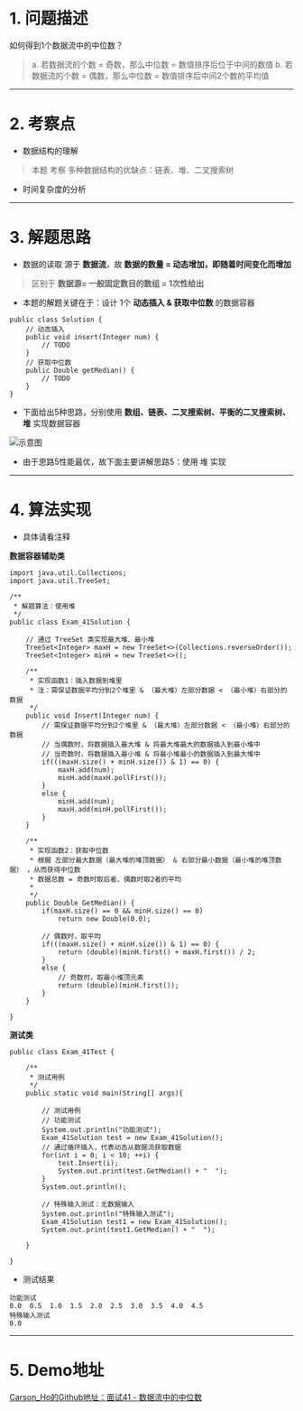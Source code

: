 # 1. 问题描述
如何得到1个数据流中的中位数？ 
>a. 若数据流的个数 = 奇数，那么中位数 = 数值排序后位于中间的数值
>b. 若数据流的个数 = 偶数，那么中位数 = 数值排序后中间2个数的平均值

***
# 2. 考察点
- 数据结构的理解
>本题 考察 多种数据结构的优缺点：链表、堆、二叉搜索树
- 时间复杂度的分析

***
# 3. 解题思路
- 数据的读取 源于 **数据流**，故 **数据的数量 = 动态增加，即随着时间变化而增加**
>区别于 **数据源= 一般固定数目的数组 = 1次性给出**

- 本题的解题关键在于：设计 1个 **动态插入 & 获取中位数** 的数据容器

```
public class Solution {
    // 动态插入
    public void insert(Integer num) {
        // TODO
    }
    // 获取中位数
    public Double getMedian() {
        // TODO
    }
}
```


- 下面给出5种思路，分别使用 **数组、链表、二叉搜索树、平衡的二叉搜索树、堆** 实现数据容器

![示意图](http://upload-images.jianshu.io/upload_images/944365-307a5bf7c2293c0f.png?imageMogr2/auto-orient/strip%7CimageView2/2/w/1240)



- 由于思路5性能最优，故下面主要讲解思路5：使用 堆 实现

***


# 4. 算法实现
- 具体请看注释

**数据容器辅助类**

```
import java.util.Collections;
import java.util.TreeSet;

/**
 * 解题算法：使用堆
 */
public class Exam_41Solution {
    
    // 通过 TreeSet 类实现最大堆、最小堆
    TreeSet<Integer> maxH = new TreeSet<>(Collections.reverseOrder());
    TreeSet<Integer> minH = new TreeSet<>();

    /**
     * 实现函数1：插入数据到堆里
     * 注：需保证数据平均分到2个堆里 & （最大堆）左部分数据 < （最小堆）右部分的数据
     */
    public void Insert(Integer num) {
        // 需保证数据平均分到2个堆里 & （最大堆）左部分数据 < （最小堆）右部分的数据
        // 当偶数时，将数据插入最大堆 & 将最大堆最大的数据插入到最小堆中
        // 当奇数时，将数据插入最小堆 & 将最小堆最小的数据插入到最大堆中
        if(((maxH.size() + minH.size()) & 1) == 0) {
            maxH.add(num);
            minH.add(maxH.pollFirst());
        }
        else {
            minH.add(num);
            maxH.add(minH.pollFirst());
        }
    }

    /**
     * 实现函数2：获取中位数
     * 根据 左部分最大数据（最大堆的堆顶数据） & 右部分最小数据（最小堆的堆顶数据） ，从而获得中位数
     * 数据总数 = 奇数时取后者、偶数时取2者的平均
     *
     */
    public Double GetMedian() {
        if(maxH.size() == 0 && minH.size() == 0)
            return new Double(0.0);

        // 偶数时，取平均
        if(((maxH.size() + minH.size()) & 1) == 0) {
            return (double)(minH.first() + maxH.first()) / 2;
        }
        else {
            // 奇数时，取最小堆顶元素
            return (double)(minH.first());
        }
    }

}
```

**测试类**

```
public class Exam_41Test {

    /**
     * 测试用例
     */
    public static void main(String[] args){

        // 测试用例
        // 功能测试
        System.out.println("功能测试");
        Exam_41Solution test = new Exam_41Solution();
        // 通过循环插入，代表动态从数据流获取数据
        for(int i = 0; i < 10; ++i) {
            test.Insert(i);
            System.out.print(test.GetMedian() + "  ");
        }
        System.out.println();

        // 特殊输入测试：无数据输入
        System.out.println("特殊输入测试");
        Exam_41Solution test1 = new Exam_41Solution();
        System.out.print(test1.GetMedian() + "  ");

    }

}
```

- 测试结果

```
功能测试
0.0  0.5  1.0  1.5  2.0  2.5  3.0  3.5  4.0  4.5  
特殊输入测试
0.0
```

***
# 5. Demo地址
[Carson_Ho的Github地址：面试41 - 数据流中的中位数](https://github.com/Carson-Ho/AlgorithmLearning)